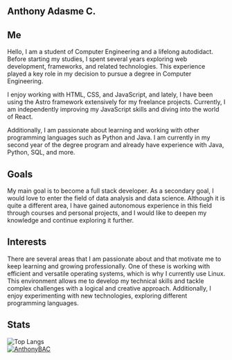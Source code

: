 ## Anthony Adasme C.

## Me

Hello, I am a student of Computer Engineering and a lifelong autodidact. Before starting my studies, I spent several years exploring web development, frameworks, and related technologies. This experience played a key role in my decision to pursue a degree in Computer Engineering.

I enjoy working with HTML, CSS, and JavaScript, and lately, I have been using the Astro framework extensively for my freelance projects. Currently, I am independently improving my JavaScript skills and diving into the world of React.

Additionally, I am passionate about learning and working with other programming languages such as Python and Java. I am currently in my second year of the degree program and already have experience with Java, Python, SQL, and more.

## Goals

My main goal is to become a full stack developer. As a secondary goal, I would love to enter the field of data analysis and data science. Although it is quite a different area, I have gained autonomous experience in this field through courses and personal projects, and I would like to deepen my knowledge and continue exploring it further.

## Interests

There are several areas that I am passionate about and that motivate me to keep learning and growing professionally. One of these is working with efficient and versatile operating systems, which is why I currently use Linux. This environment allows me to develop my technical skills and tackle complex challenges with a logical and creative approach. Additionally, I enjoy experimenting with new technologies, exploring different programming languages.

## Stats

![Top Langs](https://github-readme-stats.vercel.app/api/top-langs/?username=AnthonyBAC&layout=compact&theme=transparent)<br>
[![AnthonyBAC](https://github-readme-stats.vercel.app/api?username=AnthonyBAC&show_icons=true&theme=transparent)](https://github.com/anuraghazra/github-readme-stats)
<!--
**AnthonyBAC/anthonybac** is a ✨ _special_ ✨ repository because its `README.md` (this file) appears on your GitHub profile.

Here are some ideas to get you started:

- 🔭 I’m currently working on ...
- 🌱 I’m currently learning ...
- 👯 I’m looking to collaborate on ...
- 🤔 I’m looking for help with ...
- 💬 Ask me about ...
- 📫 How to reach me: ...
- 😄 Pronouns: ...
- ⚡ Fun fact: ...
-->
